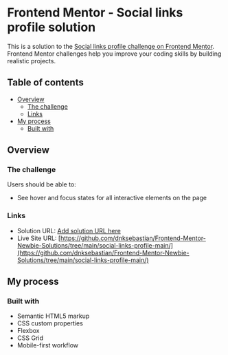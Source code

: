 # Frontend Mentor - Social links profile solution

This is a solution to the [Social links profile challenge on Frontend Mentor](https://www.frontendmentor.io/challenges/social-links-profile-UG32l9m6dQ). Frontend Mentor challenges help you improve your coding skills by building realistic projects. 

## Table of contents

- [Overview](#overview)
  - [The challenge](#the-challenge)
  - [Links](#links)
- [My process](#my-process)
  - [Built with](#built-with)

## Overview

### The challenge

Users should be able to:

- See hover and focus states for all interactive elements on the page

### Links

- Solution URL: [Add solution URL here](https://your-solution-url.com)
- Live Site URL: [https://github.com/dnksebastian/Frontend-Mentor-Newbie-Solutions/tree/main/social-links-profile-main/](https://github.com/dnksebastian/Frontend-Mentor-Newbie-Solutions/tree/main/social-links-profile-main/)

## My process

### Built with

- Semantic HTML5 markup
- CSS custom properties
- Flexbox
- CSS Grid
- Mobile-first workflow